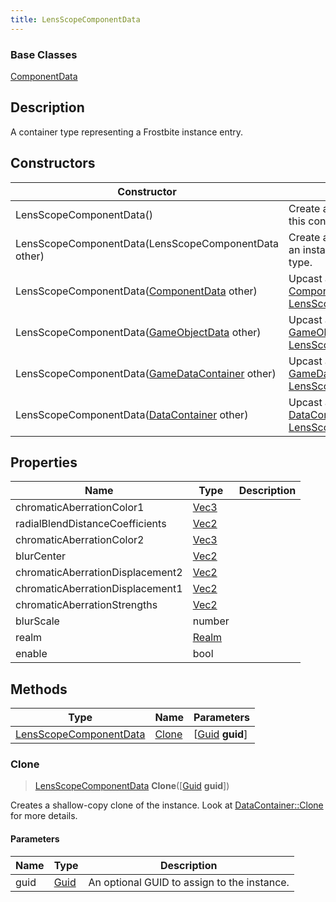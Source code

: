 ```yaml
---
title: LensScopeComponentData
---
```

### Base Classes

[ComponentData](ComponentData)

## Description

A container type representing a Frostbite instance entry.

## Constructors

| Constructor                                                                       | Description                                                                                                                         |
| --------------------------------------------------------------------------------- | ----------------------------------------------------------------------------------------------------------------------------------- |
| LensScopeComponentData()                                                          | Create a new instance of this container type.                                                                                       |
| LensScopeComponentData(LensScopeComponentData other)                              | Create a reference copy of an instance of the same type.                                                                            |
| LensScopeComponentData([ComponentData](ComponentData) other)                      | Upcast an instance of type [ComponentData](ComponentData) to [LensScopeComponentData](LensScopeComponentData).                      |
| LensScopeComponentData([GameObjectData](GameObjectData) other)                    | Upcast an instance of type [GameObjectData](GameObjectData) to [LensScopeComponentData](LensScopeComponentData).                    |
| LensScopeComponentData([GameDataContainer](GameDataContainer) other)              | Upcast an instance of type [GameDataContainer](GameDataContainer) to [LensScopeComponentData](LensScopeComponentData).              |
| LensScopeComponentData([DataContainer](/vext/ref/shared/class/datacontainer) other) | Upcast an instance of type [DataContainer](/vext/ref/shared/class/datacontainer) to [LensScopeComponentData](LensScopeComponentData). |

## Properties

| Name                             | Type                              | Description |
| -------------------------------- | --------------------------------- | ----------- |
| chromaticAberrationColor1        | [Vec3](/vext/ref/shared/class/vec3) |             |
| radialBlendDistanceCoefficients  | [Vec2](/vext/ref/shared/class/vec2) |             |
| chromaticAberrationColor2        | [Vec3](/vext/ref/shared/class/vec3) |             |
| blurCenter                       | [Vec2](/vext/ref/shared/class/vec2) |             |
| chromaticAberrationDisplacement2 | [Vec2](/vext/ref/shared/class/vec2) |             |
| chromaticAberrationDisplacement1 | [Vec2](/vext/ref/shared/class/vec2) |             |
| chromaticAberrationStrengths     | [Vec2](/vext/ref/shared/class/vec2) |             |
| blurScale                        | number                            |             |
| realm                            | [Realm](Realm)                    |             |
| enable                           | bool                              |             |

## Methods

| Type                                             | Name            | Parameters                                     |
| ------------------------------------------------ | --------------- | ---------------------------------------------- |
| [LensScopeComponentData](LensScopeComponentData) | [Clone](#clone) | \[[Guid](/vext/ref/shared/class/guid) **guid**\] |

### Clone

> [LensScopeComponentData](LensScopeComponentData) **Clone**(\[[Guid](/vext/ref/shared/class/guid) **guid**\])

Creates a shallow-copy clone of the instance. Look at [DataContainer::Clone](/vext/ref/shared/class/datacontainer#clone) for more details.

#### Parameters

| Name | Type         | Description                                 |
| ---- | ------------ | ------------------------------------------- |
| guid | [Guid](Guid) | An optional GUID to assign to the instance. |
